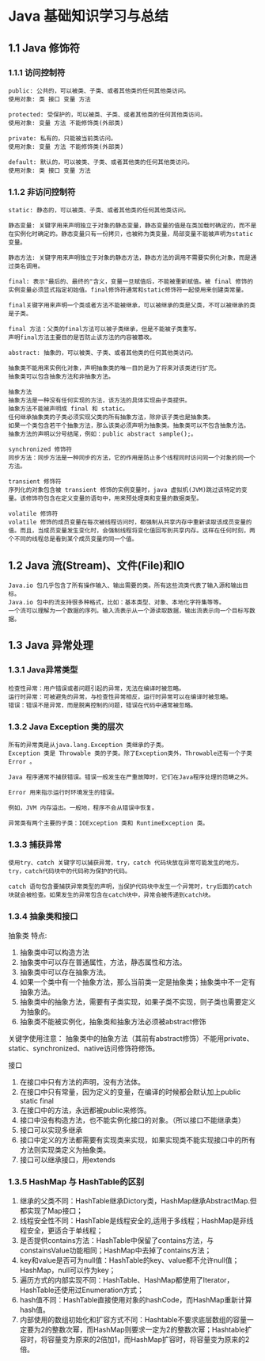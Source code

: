 # Java 基础知识学习与总结

## 1.1 Java 修饰符

### 1.1.1 访问控制符
    public: 公共的，可以被类、子类、或者其他类的任何其他类访问。
    使用对象: 类 接口 变量 方法

    protected: 受保护的，可以被类、子类、或者其他类的任何其他类访问。
    使用对象: 变量 方法 不能修饰类(外部类)

    private: 私有的，只能被当前类访问。
    使用对象: 变量 方法 不能修饰类(外部类)

    default: 默认的，可以被类、子类、或者其他类的任何其他类访问。
    使用对象: 类 接口 变量 方法

### 1.1.2 非访问控制符
    
    static: 静态的，可以被类、子类、或者其他类的任何其他类访问。

    静态变量: 关键字用来声明独立于对象的静态变量，静态变量的值是在类加载时确定的，而不是在实例化时确定的。静态变量只有一份拷贝，也被称为类变量，局部变量不能被声明为static变量。

    静态方法: 关键字用来声明独立于对象的静态方法，静态方法的调用不需要实例化对象，而是通过类名调用。

    final: 表示"最后的、最终的"含义，变量一旦赋值后，不能被重新赋值。被 final 修饰的实例变量必须显式指定初始值。final修饰符通常和static修饰符一起使用来创建类常量。

    final关键字用来声明一个类或者方法不能被继承，可以被继承的类是父类，不可以被继承的类是子类。

    final 方法：父类的final方法可以被子类继承，但是不能被子类重写。
    声明final方法主要目的是否防止该方法的内容被篡改。

    abstract: 抽象的，可以被类、子类、或者其他类的任何其他类访问。

    抽象类不能用来实例化对象，声明抽象类的唯一目的是为了将来对该类进行扩充。
    抽象类可以包含抽象方法和非抽象方法。

    抽象方法
    抽象方法是一种没有任何实现的方法，该方法的具体实现由子类提供。
    抽象方法不能被声明成 final 和 static。
    任何继承抽象类的子类必须实现父类的所有抽象方法，除非该子类也是抽象类。
    如果一个类包含若干个抽象方法，那么该类必须声明为抽象类。抽象类可以不包含抽象方法。
    抽象方法的声明以分号结尾，例如：public abstract sample();。

    synchronized 修饰符
    同步方法：同步方法是一种同步的方法，它的作用是防止多个线程同时访问同一个对象的同一个方法。

    transient 修饰符
    序列化的对象包含被 transient 修饰的实例变量时，java 虚拟机(JVM)跳过该特定的变量。该修饰符包含在定义变量的语句中，用来预处理类和变量的数据类型。

    volatile 修饰符
    volatile 修饰的成员变量在每次被线程访问时，都强制从共享内存中重新读取该成员变量的值。而且，当成员变量发生变化时，会强制线程将变化值回写到共享内存。这样在任何时刻，两个不同的线程总是看到某个成员变量的同一个值。

## 1.2 Java 流(Stream)、文件(File)和IO
    Java.io 包几乎包含了所有操作输入、输出需要的类。所有这些流类代表了输入源和输出目标。
    Java.io 包中的流支持很多种格式，比如：基本类型、对象、本地化字符集等等。
    一个流可以理解为一个数据的序列。输入流表示从一个源读取数据，输出流表示向一个目标写数据。

## 1.3 Java 异常处理

### 1.3.1 Java异常类型
    检查性异常：用户错误或者问题引起的异常，无法在编译时被忽略。
    运行时异常：可被避免的异常，与检查性异常相反，运行时异常可以在编译时被忽略。
    错误：错误不是异常，而是脱离控制的问题，错误在代码中通常被忽略。

### 1.3.2 Java Exception 类的层次
    所有的异常类是从java.lang.Exception 类继承的子类。
    Exception 类是 Throwable 类的子类。除了Exception类外，Throwable还有一个子类Error 。

    Java 程序通常不捕获错误。错误一般发生在严重故障时，它们在Java程序处理的范畴之外。
    
    Error 用来指示运行时环境发生的错误。

    例如，JVM 内存溢出。一般地，程序不会从错误中恢复。

    异常类有两个主要的子类：IOException 类和 RuntimeException 类。

### 1.3.3 捕获异常
    使用try、catch 关键字可以捕获异常，try，catch 代码块放在异常可能发生的地方。
    try，catch代码块中的代码称为保护的代码。

    catch 语句包含要捕获异常类型的声明，当保护代码块中发生一个异常时，try后面的catch块就会被检查。如果发生的异常包含在catch块中，异常会被传递到catch块。

### 1.3.4 抽象类和接口
抽象类
特点:
1. 抽象类中可以构造方法
2. 抽象类中可以存在普通属性，方法，静态属性和方法。
3. 抽象类中可以存在抽象方法。
4. 如果一个类中有一个抽象方法，那么当前类一定是抽象类；抽象类中不一定有抽象方法。
5. 抽象类中的抽象方法，需要有子类实现，如果子类不实现，则子类也需要定义为抽象的。
6. 抽象类不能被实例化，抽象类和抽象方法必须被abstract修饰

关键字使用注意：
抽象类中的抽象方法（其前有abstract修饰）不能用private、static、synchronized、native访问修饰符修饰。

接口
1. 在接口中只有方法的声明，没有方法体。
2. 在接口中只有常量，因为定义的变量，在编译的时候都会默认加上public static final
3. 在接口中的方法，永远都被public来修饰。
4. 接口中没有构造方法，也不能实例化接口的对象。（所以接口不能继承类）
5. 接口可以实现多继承
6. 接口中定义的方法都需要有实现类来实现，如果实现类不能实现接口中的所有方法则实现类定义为抽象类。
7. 接口可以继承接口，用extends

### 1.3.5 HashMap 与 HashTable的区别
1. 继承的父类不同：HashTable继承Dictory类，HashMap继承AbstractMap.但都实现了Map接口；
2. 线程安全性不同：HashTable是线程安全的,适用于多线程；HashMap是非线程安全，更适合于单线程；
3. 是否提供contains方法：HashTable中保留了contains方法，与constainsValue功能相同；HashMap中去掉了contains方法；
4. key和value是否可为null值：HashTable的key、value都不允许null值；HashMap，null可以作为key；
5. 遍历方式的内部实现不同：HashTable、HashMap都使用了Iterator，HashTable还使用过Enumeration方式；
6. hash值不同：HashTable直接使用对象的hashCode，而HashMap重新计算hash值。
7. 内部使用的数组初始化和扩容方式不同：Hashtable不要求底层数组的容量一定要为2的整数次幂，而HashMap则要求一定为2的整数次幂；Hashtable扩容时，将容量变为原来的2倍加1，而HashMap扩容时，将容量变为原来的2倍。